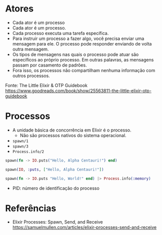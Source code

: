 

# Atores

- Cada ator é um processo
- Cada ator é um processo.
- Cada processo executa uma tarefa específica.
- Para instruir um processo a fazer algo, você precisa enviar uma mensagem para ele. 
O processo pode responder enviando de volta outra mensagem.
- Os tipos de mensagens nas quais o processo pode atuar são específicos ao próprio processo. 
Em outras palavras, as mensagens passam por casamento de padrões.
- Fora isso, os processos não compartilham nenhuma informação com outros processos.

Fonte:  The Little Elixir & OTP Guidebook  https://www.goodreads.com/book/show/25563811-the-little-elixir-otp-guidebook


# Processos 

- A unidade básica de concorrência em Elixir é o processo.
  - Não são processos nativos do sistema operacional.
- `spawn/1`
- `spawn/3`
- `Process.info/2`
  
~~~elixir
spawn(fn -> IO.puts("Hello, Alpha Centauri!") end)

spawn(IO, :puts, ["Hello, Alpha Centauri!"])

spawn(fn -> IO.puts "Hello, World!" end) |> Process.info(:memory)
~~~

- PID: número de identificação do processo
  
# Referências

- Elixir Processes: Spawn, Send, and Receive https://samuelmullen.com/articles/elixir-processes-send-and-receive
